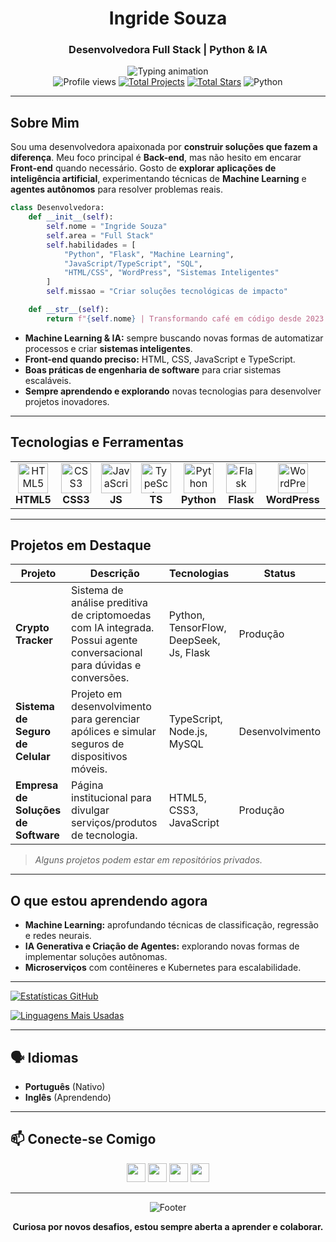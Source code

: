 <div align="center">
  
# Ingride Souza  
### Desenvolvedora Full Stack | Python & IA

<div align="center">
  <img src="https://readme-typing-svg.demolab.com?font=Fira+Code&weight=600&size=22&duration=3000&pause=1000&color=FF79C6&center=true&width=500&lines=Olá+%2C+eu+sou+a+Ingride+Souza!;Transformando+ideias+em+código;Criando+soluções+que+fazem+a+diferença" alt="Typing animation" />
</div>

<div>
  <img src="https://komarev.com/ghpvc/?username=ingridesouza&label=Profile+Views&color=ff79c6&style=flat" alt="Profile views" /> 
  <a href="https://github.com/ingridesouza?tab=repositories"><img src="https://img.shields.io/badge/Projetos-10+-ff79c6" alt="Total Projects"></a>
  <a href="https://github.com/ingridesouza?tab=stars"><img src="https://img.shields.io/badge/Stars-20+-ff79c6" alt="Total Stars"></a>
  <img src="https://img.shields.io/badge/Python-3.x-blue?logo=python&logoColor=white" alt="Python">
</div>

</div>

---

## Sobre Mim

Sou uma desenvolvedora apaixonada por **construir soluções que fazem a diferença**. Meu foco principal é **Back-end**, mas não hesito em encarar **Front-end** quando necessário. Gosto de **explorar aplicações de inteligência artificial**, experimentando técnicas de **Machine Learning** e **agentes autônomos** para resolver problemas reais.

```python
class Desenvolvedora:
    def __init__(self):
        self.nome = "Ingride Souza"
        self.area = "Full Stack"
        self.habilidades = [
            "Python", "Flask", "Machine Learning", 
            "JavaScript/TypeScript", "SQL", 
            "HTML/CSS", "WordPress", "Sistemas Inteligentes"
        ]
        self.missao = "Criar soluções tecnológicas de impacto"

    def __str__(self):
        return f"{self.nome} | Transformando café em código desde 2023 ☕💻"
```

- **Machine Learning & IA:** sempre buscando novas formas de automatizar processos e criar **sistemas inteligentes**.  
- **Front-end quando preciso:** HTML, CSS, JavaScript e TypeScript.  
- **Boas práticas de engenharia de software** para criar sistemas escaláveis.  
- **Sempre aprendendo e explorando** novas tecnologias para desenvolver projetos inovadores.

---

## Tecnologias e Ferramentas

<div align="center">
<table>
  <tr>
    <td align="center" width="96">
      <img src="https://cdn.jsdelivr.net/gh/devicons/devicon/icons/html5/html5-original.svg" width="48" height="48" alt="HTML5" />
      <br><strong>HTML5</strong>
    </td>
    <td align="center" width="96">
      <img src="https://cdn.jsdelivr.net/gh/devicons/devicon/icons/css3/css3-original.svg" width="48" height="48" alt="CSS3" />
      <br><strong>CSS3</strong>
    </td>
    <td align="center" width="96">
      <img src="https://cdn.jsdelivr.net/gh/devicons/devicon/icons/javascript/javascript-original.svg" width="48" height="48" alt="JavaScript" />
      <br><strong>JS</strong>
    </td>
    <td align="center" width="96">
      <img src="https://cdn.jsdelivr.net/gh/devicons/devicon/icons/typescript/typescript-original.svg" width="48" height="48" alt="TypeScript" />
      <br><strong>TS</strong>
    </td>
    <td align="center" width="96">
      <img src="https://cdn.jsdelivr.net/gh/devicons/devicon/icons/python/python-original.svg" width="48" height="48" alt="Python" />
      <br><strong>Python</strong>
    </td>
    <td align="center" width="96">
      <img src="https://cdn.jsdelivr.net/gh/devicons/devicon/icons/flask/flask-original.svg" width="48" height="48" alt="Flask" />
      <br><strong>Flask</strong>
    </td>
    <td align="center" width="96">
      <img src="https://cdn.jsdelivr.net/gh/devicons/devicon/icons/wordpress/wordpress-original.svg" width="48" height="48" alt="WordPress" />
      <br><strong>WordPress</strong>
    </td>
    <td align="center" width="96">
      <img src="https://cdn.jsdelivr.net/gh/devicons/devicon/icons/mysql/mysql-original-wordmark.svg" width="48" height="48" alt="MySQL" />
      <br><strong>MySQL</strong>
    </td>
    <td align="center" width="96">
      <img src="https://cdn.jsdelivr.net/gh/devicons/devicon/icons/tensorflow/tensorflow-original.svg" width="48" height="48" alt="IA" />
      <br><strong>TensorFlow</strong>
    </td>
  </tr>
</table>
</div>

---

## Projetos em Destaque

| Projeto                          | Descrição                                                                                   | Tecnologias                     | Status              |
|----------------------------------|---------------------------------------------------------------------------------------------|---------------------------------|----------------------|
| **Crypto Tracker**               | Sistema de análise preditiva de criptomoedas com IA integrada. Possui agente conversacional para dúvidas e conversões. | Python, TensorFlow, DeepSeek, Js, Flask       |   Produção         |
| **Sistema de Seguro de Celular** | Projeto em desenvolvimento para gerenciar apólices e simular seguros de dispositivos móveis. | TypeScript, Node.js, MySQL      |   Desenvolvimento  |
| **Empresa de Soluções de Software** | Página institucional para divulgar serviços/produtos de tecnologia.                         | HTML5, CSS3, JavaScript         |   Produção  |

> *Alguns projetos podem estar em repositórios privados.*  

---

## O que estou aprendendo agora

- **Machine Learning:** aprofundando técnicas de classificação, regressão e redes neurais.  
- **IA Generativa e Criação de Agentes:** explorando novas formas de implementar soluções autônomas. 
- **Microserviços** com contêineres e Kubernetes para escalabilidade.

---

<div>

[![Estatísticas GitHub](https://github-readme-stats.vercel.app/api?username=ingridesouza&show_icons=true&theme=radical&hide_title=true&include_all_commits=true&count_private=true&line_height=24)](https://github.com/anuraghazra/github-readme-stats)

[![Linguagens Mais Usadas](https://github-readme-stats.vercel.app/api/top-langs/?username=ingridesouza&layout=compact&theme=radical&hide_border=true)](https://github.com/anuraghazra/github-readme-stats)

</div>

---

## 🗣️ Idiomas

- **Português** (Nativo)  
- **Inglês** (Aprendendo)

---

## 📫 Conecte-se Comigo

<div align="center">
  
[<img src="https://img.shields.io/badge/LinkedIn-0077B5?style=for-the-badge&logo=linkedin&logoColor=white" height="30">](https://www.linkedin.com/in/ingride-souza-a21a4518a/)
[<img src="https://img.shields.io/badge/GitHub-181717?style=for-the-badge&logo=github&logoColor=white" height="30">](https://github.com/ingridesouza)
[<img src="https://img.shields.io/badge/Gmail-D14836?style=for-the-badge&logo=gmail&logoColor=white" height="30">](mailto:ingridesouza040@gmail.com)
[<img src="https://img.shields.io/badge/Instagram-E4405F?style=for-the-badge&logo=instagram&logoColor=white" height="30">](https://www.instagram.com/ingridesouzadev/)

</div>

---

<div align="center">
  
![Footer](https://capsule-render.vercel.app/api?type=waving&color=gradient&height=120&section=footer&text=Obrigada+pela+visita!&fontSize=24&fontColor=fff)

**Curiosa por novos desafios, estou sempre aberta a aprender e colaborar.**  
</div>
